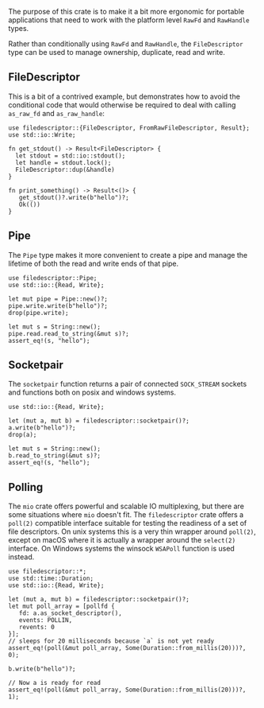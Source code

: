 <!-- cargo-sync-readme start -->

The purpose of this crate is to make it a bit more ergonomic for portable
applications that need to work with the platform level `RawFd` and
`RawHandle` types.

Rather than conditionally using `RawFd` and `RawHandle`, the `FileDescriptor`
type can be used to manage ownership, duplicate, read and write.

## FileDescriptor

This is a bit of a contrived example, but demonstrates how to avoid
the conditional code that would otherwise be required to deal with
calling `as_raw_fd` and `as_raw_handle`:

```
use filedescriptor::{FileDescriptor, FromRawFileDescriptor, Result};
use std::io::Write;

fn get_stdout() -> Result<FileDescriptor> {
  let stdout = std::io::stdout();
  let handle = stdout.lock();
  FileDescriptor::dup(&handle)
}

fn print_something() -> Result<()> {
   get_stdout()?.write(b"hello")?;
   Ok(())
}
```

## Pipe

The `Pipe` type makes it more convenient to create a pipe and manage
the lifetime of both the read and write ends of that pipe.

```
use filedescriptor::Pipe;
use std::io::{Read, Write};

let mut pipe = Pipe::new()?;
pipe.write.write(b"hello")?;
drop(pipe.write);

let mut s = String::new();
pipe.read.read_to_string(&mut s)?;
assert_eq!(s, "hello");
```

## Socketpair

The `socketpair` function returns a pair of connected `SOCK_STREAM`
sockets and functions both on posix and windows systems.

```
use std::io::{Read, Write};

let (mut a, mut b) = filedescriptor::socketpair()?;
a.write(b"hello")?;
drop(a);

let mut s = String::new();
b.read_to_string(&mut s)?;
assert_eq!(s, "hello");
```

## Polling

The `mio` crate offers powerful and scalable IO multiplexing, but there
are some situations where `mio` doesn't fit. The `filedescriptor` crate
offers a `poll(2)` compatible interface suitable for testing the readiness
of a set of file descriptors. On unix systems this is a very thin wrapper
around `poll(2)`, except on macOS where it is actually a wrapper around
the `select(2)` interface. On Windows systems the winsock `WSAPoll`
function is used instead.

```
use filedescriptor::*;
use std::time::Duration;
use std::io::{Read, Write};

let (mut a, mut b) = filedescriptor::socketpair()?;
let mut poll_array = [pollfd {
   fd: a.as_socket_descriptor(),
   events: POLLIN,
   revents: 0
}];
// sleeps for 20 milliseconds because `a` is not yet ready
assert_eq!(poll(&mut poll_array, Some(Duration::from_millis(20)))?, 0);

b.write(b"hello")?;

// Now a is ready for read
assert_eq!(poll(&mut poll_array, Some(Duration::from_millis(20)))?, 1);

```

<!-- cargo-sync-readme end -->
